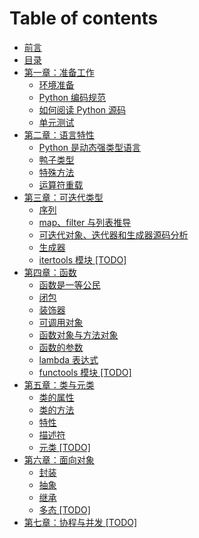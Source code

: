 # Table of contents

* [前言](README.md)
* [目录](mu-lu.md)
* [第一章：准备工作](lecture-1/README.md)
  * [环境准备](lecture-1/huan-jing-zhun-bei.md)
  * [Python 编码规范](lecture-1/python-bian-ma-gui-fan.md)
  * [如何阅读 Python 源码](lecture-1/ru-he-yue-du-python-yuan-ma.md)
  * [单元测试](lecture-1/dan-yuan-ce-shi.md)
* [第二章：语言特性](lecture-2/README.md)
  * [Python 是动态强类型语言](lecture-2/python-shi-dong-tai-qiang-lei-xing-yu-yan.md)
  * [鸭子类型](lecture-2/ya-zi-lei-xing.md)
  * [特殊方法](lecture-2/te-shu-fang-fa.md)
  * [运算符重载](lecture-2/yun-suan-fu-zhong-zai.md)
* [第三章：可迭代类型](di-san-zhang-ke-die-dai-lei-xing/README.md)
  * [序列](di-san-zhang-ke-die-dai-lei-xing/xu-lie.md)
  * [map、filter 与列表推导](di-san-zhang-ke-die-dai-lei-xing/mapfilter-yu-lie-biao-tui-dao.md)
  * [可迭代对象、迭代器和生成器源码分析](di-san-zhang-ke-die-dai-lei-xing/ke-die-dai-dui-xiang-die-dai-qi-he-sheng-cheng-qi-yuan-ma-fen-xi.md)
  * [生成器](di-san-zhang-ke-die-dai-lei-xing/sheng-cheng-qi.md)
  * [itertools 模块 \[TODO\]](di-san-zhang-ke-die-dai-lei-xing/itertools-mo-kuai-todo.md)
* [第四章：函数](lecture-3/README.md)
  * [函数是一等公民](lecture-3/han-shu-shi-yi-deng-gong-min.md)
  * [闭包](lecture-3/bi-bao.md)
  * [装饰器](lecture-3/zhuang-shi-qi.md)
  * [可调用对象](lecture-3/ke-tiao-yong-dui-xiang.md)
  * [函数对象与方法对象](lecture-3/han-shu-dui-xiang-yu-fang-fa-dui-xiang.md)
  * [函数的参数](lecture-3/han-shu-de-can-shu.md)
  * [lambda 表达式](lecture-3/lambda-biao-da-shi.md)
  * [functools 模块 \[TODO\]](lecture-3/functools-mo-kuai-todo.md)
* [第五章：类与元类](di-wu-zhang-lei-yu-yuan-lei/README.md)
  * [类的属性](di-wu-zhang-lei-yu-yuan-lei/lei-de-shu-xing.md)
  * [类的方法](di-wu-zhang-lei-yu-yuan-lei/lei-de-fang-fa.md)
  * [特性](di-wu-zhang-lei-yu-yuan-lei/te-xing.md)
  * [描述符](di-wu-zhang-lei-yu-yuan-lei/miao-shu-fu.md)
  * [元类 \[TODO\]](di-wu-zhang-lei-yu-yuan-lei/yuan-lei-todo.md)
* [第六章：面向对象](di-liu-zhang-mian-xiang-dui-xiang/README.md)
  * [封装](di-liu-zhang-mian-xiang-dui-xiang/feng-zhuang.md)
  * [抽象](di-liu-zhang-mian-xiang-dui-xiang/chou-xiang.md)
  * [继承](di-liu-zhang-mian-xiang-dui-xiang/ji-cheng.md)
  * [多态 \[TODO\]](di-liu-zhang-mian-xiang-dui-xiang/duo-tai-todo.md)
* [第七章：协程与并发 \[TODO\]](di-qi-zhang-xie-cheng-yu-bing-fa-todo.md)

